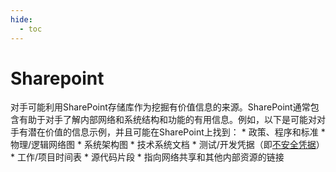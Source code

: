 ```yaml
---
hide:
  - toc
---
```


# Sharepoint

对手可能利用SharePoint存储库作为挖掘有价值信息的来源。SharePoint通常包含有助于对手了解内部网络和系统结构和功能的有用信息。例如，以下是可能对对手有潜在价值的信息示例，并且可能在SharePoint上找到：  * 政策、程序和标准 * 物理/逻辑网络图 * 系统架构图 * 技术系统文档 * 测试/开发凭据（即[不安全凭据](https://attack.mitre.org/techniques/T1552)） * 工作/项目时间表 * 源代码片段 * 指向网络共享和其他内部资源的链接 
